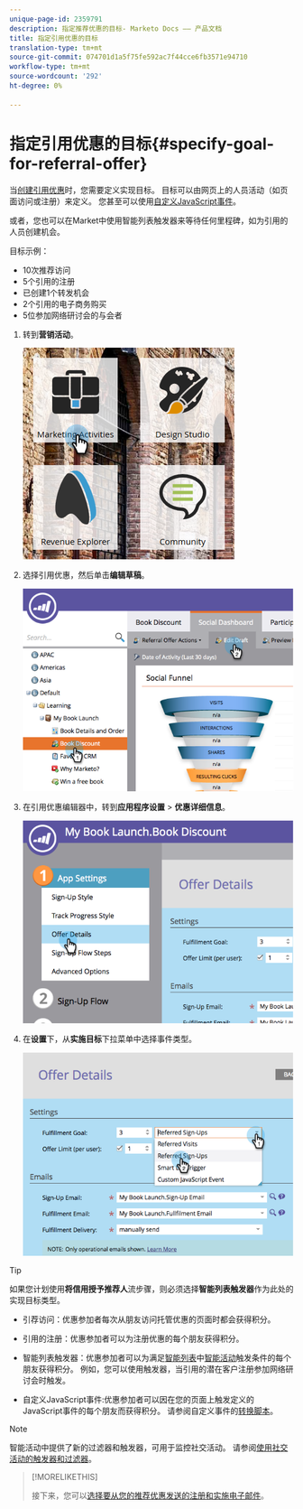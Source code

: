 ```yaml
---
unique-page-id: 2359791
description: 指定推荐优惠的目标- Marketo Docs —— 产品文档
title: 指定引用优惠的目标
translation-type: tm+mt
source-git-commit: 074701d1a5f75fe592ac7f44cce6fb3571e94710
workflow-type: tm+mt
source-wordcount: '292'
ht-degree: 0%

---
```



# 指定引用优惠的目标{#specify-goal-for-referral-offer}

当[创建引用优惠](/help/marketo/product-docs/demand-generation/social/referral-offers/create-a-referral-offer.md)时，您需要定义实现目标。 目标可以由网页上的人员活动（如页面访问或注册）来定义。 您甚至可以使用[自定义JavaScript事件](/help/marketo/product-docs/demand-generation/social/social-functions/conversion-script-for-custom-events.md)。

或者，您也可以在Market中使用智能列表触发器来等待任何里程碑，如为引用的人员创建机会。

目标示例：

* 10次推荐访问
* 5个引用的注册
* 已创建1个转发机会
* 2个引用的电子商务购买
* 5位参加网络研讨会的与会者

1. 转到&#x200B;**营销活动**。

   ![](assets/ma.png)

1. 选择引用优惠，然后单击&#x200B;**编辑草稿**。

   ![](assets/image2014-9-19-15-3a6-3a35.png)

1. 在引用优惠编辑器中，转到&#x200B;**应用程序设置** > **优惠详细信息**。

   ![](assets/image2014-9-19-15-3a6-3a44.png)

1. 在&#x200B;**设置**&#x200B;下，从&#x200B;**实施目标**&#x200B;下拉菜单中选择事件类型。

   ![](assets/image2014-9-19-15-3a6-3a56.png)

>[!TIP]
>
>如果您计划使用&#x200B;**将信用授予推荐人**&#x200B;流步骤，则必须选择&#x200B;**智能列表触发器**&#x200B;作为此处的实现目标类型。

* 引荐访问：优惠参加者每次从朋友访问托管优惠的页面时都会获得积分。
* 引用的注册：优惠参加者可以为注册优惠的每个朋友获得积分。
* 智能列表触发器：优惠参加者可以为满足[智能列表](/help/marketo/product-docs/core-marketo-concepts/smart-campaigns/understanding-smart-campaigns.md)中[智能活动](/help/marketo/product-docs/core-marketo-concepts/smart-lists-and-static-lists/understanding-smart-lists.md)触发条件的每个朋友获得积分。 例如，您可以使用触发器，当引用的潜在客户注册参加网络研讨会时触发。

* 自定义JavaScript事件:优惠参加者可以因在您的页面上触发定义的JavaScript事件的每个朋友而获得积分。 请参阅自定义事件的[转换脚本](/help/marketo/product-docs/demand-generation/social/social-functions/triggers-and-filters-for-social-activities.md)。

>[!NOTE]
>
>智能活动中提供了新的过滤器和触发器，可用于监控社交活动。 请参阅[使用社交活动的触发器和过滤器](/help/marketo/product-docs/demand-generation/social/social-functions/triggers-and-filters-for-social-activities.md)。

>[!MORELIKETHIS]
>
>接下来，您可以[选择要从您的推荐优惠发送的注册和实施电子邮件](/help/marketo/product-docs/demand-generation/social/referral-offers/send-referral-offer-fulfillment-email.md)。
